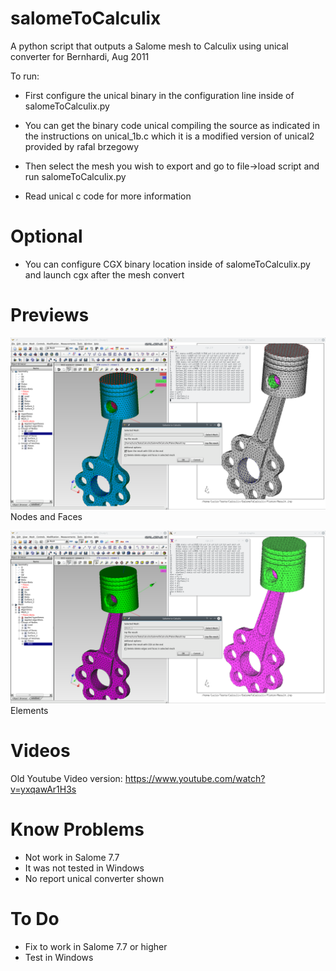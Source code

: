 # salomeToCalculix

A python script that outputs a Salome mesh to Calculix using unical converter for Bernhardi, Aug 2011

To run: 
* First configure the unical binary in the configuration line inside of salomeToCalculix.py
* You can get the binary code unical compiling the source as indicated in the instructions on unical_1b.c which it is a modified version of unical2 provided by rafal brzegowy

* Then select the mesh you wish to export and go to file->load script and run salomeToCalculix.py
* Read unical c code for more information

# Optional

* You can configure CGX binary location inside of salomeToCalculix.py and launch cgx after the mesh convert

# Previews

![ScreenShot](SalomeToCalculix2.png)
Nodes and Faces

![ScreenShot](SalomeToCalculix3.png)
Elements

# Videos
Old Youtube Video version: https://www.youtube.com/watch?v=yxqawAr1H3s

# Know Problems
* Not work in Salome 7.7
* It was not tested in Windows
* No report unical converter shown

# To Do
* Fix to work in Salome 7.7 or higher
* Test in Windows
